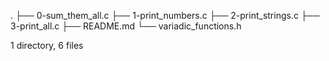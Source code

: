 .
├── 0-sum_them_all.c
├── 1-print_numbers.c
├── 2-print_strings.c
├── 3-print_all.c
├── README.md
└── variadic_functions.h

1 directory, 6 files
